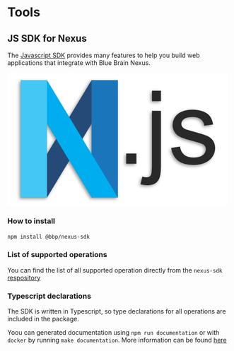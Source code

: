 # Tools

## JS SDK for Nexus

The [Javascript SDK](https://github.com/BlueBrain/nexus-webapp-commons/tree/master/nexus-sdk-js) provides many features to help you build web applications that integrate with Blue Brain Nexus.

![Nexus JS logo](./assets/img/nexus-js-logo.png)

### How to install

`npm install @bbp/nexus-sdk`

### List of supported operations

You can find the list of all supported operation directly from the `nexus-sdk` [respository](https://github.com/BlueBrain/nexus-webapp-commons/tree/master/nexus-sdk-js#documentation)

### Typescript declarations

The SDK is written in Typescript, so type declarations for all operations are included in the package.

Yoou can generated documentation using `npm run documentation` or with `docker` by running `make documentation`. More information can be found [here](https://github.com/BlueBrain/nexus-webapp-commons/tree/master/nexus-sdk-js#development)
